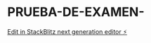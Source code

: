 # PRUEBA-DE-EXAMEN-

[Edit in StackBlitz next generation editor ⚡️](https://stackblitz.com/~/github.com/DanDardon/PRUEBA-DE-EXAMEN-)